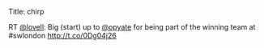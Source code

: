 Title: chirp

RT <a href="http://twitter.com/lovell">@lovell</a>: Big (start) up to <a href="http://twitter.com/opyate">@opyate</a> for being part of the winning team at #swlondon <a href="http://t.co/0Dg04j26">http://t.co/0Dg04j26</a>
